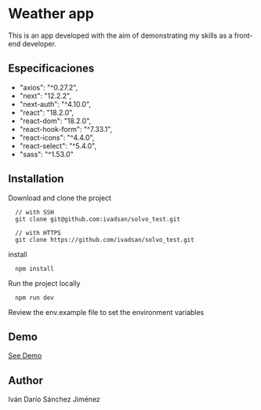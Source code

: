 # Weather app

This is an app developed with the aim of demonstrating my skills as a front-end developer.

## Especificaciones

- "axios": "^0.27.2",
- "next": "12.2.2",
- "next-auth": "^4.10.0",
- "react": "18.2.0",
- "react-dom": "18.2.0",
- "react-hook-form": "^7.33.1",
- "react-icons": "^4.4.0",
- "react-select": "^5.4.0",
- "sass": "^1.53.0"

## Installation

Download and clone the project


```
  // with SSH
  git clone git@github.com:ivadsan/solvo_test.git

  // with HTTPS
  git clone https://github.com/ivadsan/solvo_test.git

```

install

```
  npm install

```

Run the project locally

```
  npm run dev

```

Review the env.example file to set the environment variables
## Demo

[See Demo](https://solvo-test.vercel.app/)


## Author

Iván Darío Sánchez Jiménez
